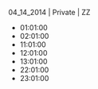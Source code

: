 04_14_2014 | Private | ZZ 
* 01:01:00
* 02:01:00
* 11:01:00
* 12:01:00
* 13:01:00
* 22:01:00
* 23:01:00
